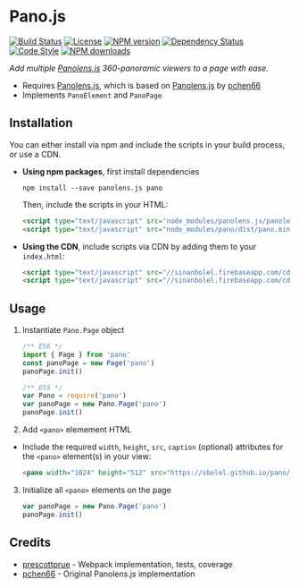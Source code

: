 # Pano.js

[![Build Status][build-image]][build-url]
[![License][license-image]][license-url]
[![NPM version][npm-image]][npm-url]
[![Dependency Status][daviddm-image]][daviddm-url]
[![Code Style][code-style-image]][code-style-url]
[![NPM downloads][npm-downloads-image]][npm-url]

_Add multiple [Panolens.js](https://github.com/sbolel/panolens.js) 360-panoramic viewers to a page with ease._

* Requires [Panolens.js](https://github.com/sbolel/panolens.js), which is based on [Panolens.js](https://github.com/sbolel/panolens.js) by [pchen66](https://github.com/pchen66)
* Implements `PanoElement` and `PanoPage`

## Installation

You can either install via npm and include the scripts in your build process, or use a CDN.

* **Using npm packages**, first install dependencies

      npm install --save panolens.js pano

  Then, include the scripts in your HTML: 

    ```html
    <script type="text/javascript" src="node_modules/panolens.js/panolens.min.js"></script>
    <script type="text/javascript" src="node_modules/pano/dist/pano.min.js"></script>
    ```

* **Using the CDN**, include scripts via CDN by adding them to your `index.html`:

  ```html
  <script type="text/javascript" src="//sinanbolel.firebaseapp.com/cdn/panolens-1.0.1-beta.min.js"></script>
  <script type="text/javascript" src="//sinanbolel.firebaseapp.com/cdn/pano-2.0.0.min.js"></script>
  ```

## Usage

1. Instantiate `Pano.Page` object

    ```js
    /** ES6 */
    import { Page } from 'pano'
    const panoPage = new Page('pano')
    panoPage.init()

    /** ES5 */
    var Pano = require('pano')
    var panoPage = new Pano.Page('pano')
    panoPage.init()
    ```

2. Add `<pano>` elemement HTML

  * Include the required `width`, `height`, `src`, `caption` (optional) attributes for the `<pano>` element(s) in your view:

    ```html
    <pano width="1024" height="512" src="https://sbolel.github.io/pano/img/588ca1b0bf_o.jpg" caption="Equirectangular Panorama"/></pano>
    ```

3. Initialize all `<pano>` elements on the page

    ```js
    var panoPage = new Pano.Page('pano')
    panoPage.init()
    ```

## Credits

* [prescottprue](http://github.com/prescottprue) - Webpack implementation, tests, coverage
* [pchen66](http://github.com/pchen66) - Original Panolens.js implementation

<!-- links -->

[npm-image]: https://img.shields.io/npm/v/pano.svg?style=flat-square
[npm-url]: https://npmjs.org/package/pano
[npm-downloads-image]: https://img.shields.io/npm/dm/pano.svg?style=flat-square
[build-image]: https://circleci.com/gh/sbolel/pano.svg?style=shield
[build-url]: https://circleci.com/gh/sbolel/pano
[daviddm-image]: https://img.shields.io/david/sbolel/pano.svg?style=flat-square
[daviddm-url]: https://david-dm.org/sbolel/pano
[climate-image]: https://img.shields.io/codeclimate/github/sbolel/pano.svg?style=flat-square
[climate-url]: https://img.shields.io/codeclimate/github/sbolel/pano.svg?style=flat-square
[coverage-image]: https://img.shields.io/codeclimate/coverage/github/sbolel/pano.svg?style=flat-square
[coverage-url]: https://img.shields.io/codeclimate/coverage/github/sbolel/pano.svg?style=flat-square
[license-image]: https://img.shields.io/npm/l/pano.svg?style=flat-square
[license-url]: https://github.com/sbolel/pano/blob/master/LICENSE
[code-style-image]: https://img.shields.io/badge/code%20style-standard-brightgreen.svg?style=flat-square
[code-style-url]: http://standardjs.com/
